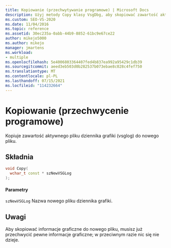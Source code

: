 ```yaml
---
title: Kopiowanie (przechwytywanie programowe) | Microsoft Docs
description: Użyj metody Copy klasy VsgDbg, aby skopiować zawartość aktywnego pliku dziennika grafiki (vsglog) do nowego pliku.
ms.custom: SEO-VS-2020
ms.date: 11/04/2016
ms.topic: reference
ms.assetid: 30ec235a-0abb-44b9-8852-61bc9e67ce22
author: mikejo5000
ms.author: mikejo
manager: jmartens
ms.workload:
- multiple
ms.openlocfilehash: 5e4006803364407fed4b837ea992a95429c1db39
ms.sourcegitcommit: aeed3eb503d0b282537b073ebae8c028c4fef750
ms.translationtype: MT
ms.contentlocale: pl-PL
ms.lasthandoff: 07/15/2021
ms.locfileid: "114232664"
---
```

# <a name="copy-programmatic-capture"></a>Kopiowanie (przechwycenie programowe)
Kopiuje zawartość aktywnego pliku dziennika grafiki (vsglog) do nowego pliku.

## <a name="syntax"></a>Składnia

```C++
void Copy(
  wchar_t const * szNewVSGLog
);
```

#### <a name="parameters"></a>Parametry
 `szNewVSGLog` Nazwa nowego pliku dziennika grafiki.

## <a name="remarks"></a>Uwagi
 Aby skopiować informacje graficzne do nowego pliku, musisz już przechwycić pewne informacje graficzne; w przeciwnym razie nic się nie dzieje.
